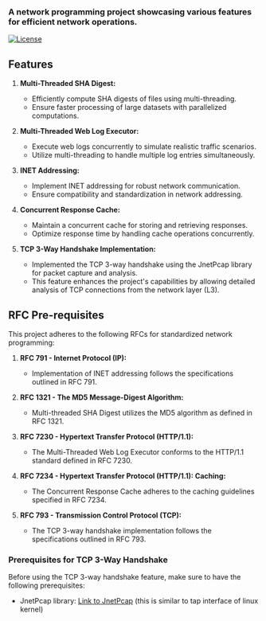 ### A network programming project showcasing various features for efficient network operations.

[![License](https://img.shields.io/badge/license-MIT-blue.svg)](LICENSE)

## Features

1. **Multi-Threaded SHA Digest:**
   - Efficiently compute SHA digests of files using multi-threading.
   - Ensure faster processing of large datasets with parallelized computations.

2. **Multi-Threaded Web Log Executor:**
   - Execute web logs concurrently to simulate realistic traffic scenarios.
   - Utilize multi-threading to handle multiple log entries simultaneously.

3. **INET Addressing:**
   - Implement INET addressing for robust network communication.
   - Ensure compatibility and standardization in network addressing.

4. **Concurrent Response Cache:**
   - Maintain a concurrent cache for storing and retrieving responses.
   - Optimize response time by handling cache operations concurrently.

5. **TCP 3-Way Handshake Implementation:**
   - Implemented the TCP 3-way handshake using the JnetPcap library for packet capture and analysis.
   - This feature enhances the project's capabilities by allowing detailed analysis of TCP connections from the network layer (L3).

## RFC Pre-requisites

This project adheres to the following RFCs for standardized network programming:

1. **RFC 791 - Internet Protocol (IP):**
   - Implementation of INET addressing follows the specifications outlined in RFC 791.

2. **RFC 1321 - The MD5 Message-Digest Algorithm:**
   - Multi-threaded SHA Digest utilizes the MD5 algorithm as defined in RFC 1321.

3. **RFC 7230 - Hypertext Transfer Protocol (HTTP/1.1):**
   - The Multi-Threaded Web Log Executor conforms to the HTTP/1.1 standard defined in RFC 7230.

4. **RFC 7234 - Hypertext Transfer Protocol (HTTP/1.1): Caching:**
   - The Concurrent Response Cache adheres to the caching guidelines specified in RFC 7234.

5. **RFC 793 - Transmission Control Protocol (TCP):**
   - The TCP 3-way handshake implementation follows the specifications outlined in RFC 793.

### Prerequisites for TCP 3-Way Handshake

Before using the TCP 3-way handshake feature, make sure to have the following prerequisites:

- JnetPcap library: [Link to JnetPcap](https://www.jnetpcap.com/) (this is similar to tap interface of linux kernel)

